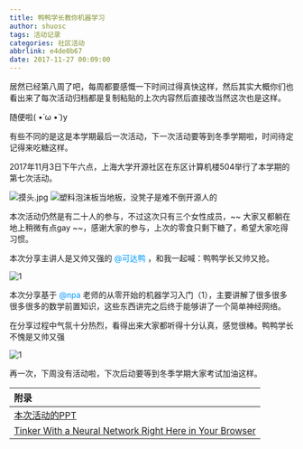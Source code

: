 ```yaml
---
title: 鸭鸭学长教你机器学习
author: shuosc
tags: 活动记录
categories: 社区活动
abbrlink: e4de0b67
date: 2017-11-27 00:09:00
---
```

居然已经第八周了吧，每周都要感慨一下时间过得真快这样，然后其实大概你们也看出来了每次活动归档都是复制粘贴的上次内容然后直接改当然这次也是这样。

随便啦( •̀ ω •́ )y

有些不同的是这是本学期最后一次活动，下一次活动要等到冬季学期啦，时间待定记得来吃糖这样。

2017年11月3日下午六点，上海大学开源社区在东区计算机楼504举行了本学期的第七次活动。

<!--more-->

![摸头.jpg](../img/17秋/7.1.jpg)
![塑料泡沫板当地板，没凳子是难不倒开源人的](../img/17秋/7.2.jpg)

本次活动仍然是有二十人的参与，不过这次只有三个女性成员，~~ 大家又都躺在地上稍微有点gay ~~，感谢大家的参与，上次的零食只剩下糖了，希望大家吃得习惯。

本次分享主讲人是又帅又强的 <font color=#0099ff> @可达鸭 </font> ，和我一起喊：鸭鸭学长又帅又抢。

![1](../img/17秋/7.3.jpg)

本次分享基于 <font color=#0099ff> @npa </font> 老师的从零开始的机器学习入门（1），主要讲解了很多很多很多很多的数学前置知识，这些东西讲完之后终于能够讲了一个简单神经网络。

在分享过程中气氛十分热烈，看得出来大家都听得十分认真，感觉很棒。鸭鸭学长不愧是又帅又强

![1](../img/17秋/7.4.jpg)

再一次，下周没有活动啦，下次后动要等到冬季学期大家考试加油这样。

| 附录 |
| :------- |
|[本次活动的PPT](https://github.com/shuopensourcecommunity/meta-OSC/raw/master/activities/2017/autumn/week8/logistic%20.pdf)|
|[Tinker With a Neural Network Right Here in Your Browser](http://playground.tensorflow.org/)|